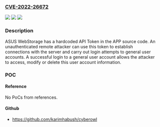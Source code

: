 ### [CVE-2022-26672](https://cve.mitre.org/cgi-bin/cvename.cgi?name=CVE-2022-26672)
![](https://img.shields.io/static/v1?label=Product&message=WebStorage&color=blue)
![](https://img.shields.io/static/v1?label=Version&message=n%2Fa&color=blue)
![](https://img.shields.io/static/v1?label=Vulnerability&message=CWE-798%20Use%20of%20Hard-coded%20Credentials&color=brighgreen)

### Description

ASUS WebStorage has a hardcoded API Token in the APP source code. An unauthenticated remote attacker can use this token to establish connections with the server and carry out login attempts to general user accounts. A successful login to a general user account allows the attacker to access, modify or delete this user account information.

### POC

#### Reference
No PoCs from references.

#### Github
- https://github.com/karimhabush/cyberowl

